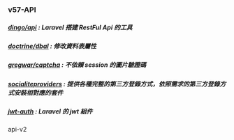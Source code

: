 ### v57-API

##### [dingo/api](https://github.com/dingo/api/) : Laravel 搭建 RestFul Api 的工具
##### [doctrine/dbal](https://github.com/doctrine/dbal) : 修改資料表屬性
##### [gregwar/captcha](https://github.com/Gregwar/Captcha) : 不依賴 session 的圖片驗證碼
##### [socialiteproviders](https://socialiteproviders.netlify.com/) : 提供各種完整的第三方登錄方式，依照需求的第三方登錄方式安裝相對應的套件
##### [jwt-auth](https://github.com/tymondesigns/jwt-auth) : Laravel 的 jwt 組件

api-v2
